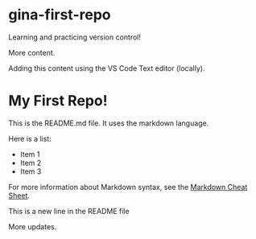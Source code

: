 # gina-first-repo
Learning and practicing version control!

More content.

Adding this content using the VS Code Text editor (locally).
# My First Repo!

This is the README.md file. It uses the markdown language.

Here is a list:

  + Item 1
  + Item 2
  + Item 3

For more information about Markdown syntax, see the [Markdown Cheat Sheet](https://www.markdownguide.org/cheat-sheet/).

This is a new line in the README file

More updates.
